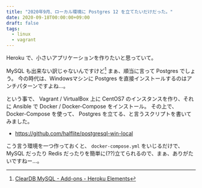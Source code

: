 ```yaml
---
title: "2020年9月、ローカル環境に Postgres 12 を立てたいだけだった。"
date: 2020-09-18T00:00:00+09:00
draft: false
tags:
  - linux
  - vagrant
---
```


Heroku で、小さいアプリケーションを作りたいと思っていて。

MySQL も出来ない訳じゃないんですけど[^1] まぁ、順当に言って Postgres でしょう。 今の時代は、Windowsマシンに Postgres を直接インストールするのはアンチパターンですよね…。 

という事で、 Vagrant / VirtualBox 上に CentOS7 のインスタンスを作り、それに Ansible で Docker / Docker-Compose をインストール。 その上で、 Docker-Compose を使って、 Postgres を立てる、と言うスクリプトを書いてみました。

- https://github.com/halflite/postgresql-win-local

こう言う環境を一つ作っておくと、 `docker-compose.yml` をいじるだけで、 MySQL だったり Redis だったりを簡単に(??)立てられるので、まぁ、ありがたいですねー…。 

[^1]: [ClearDB MySQL - Add-ons - Heroku Elements](https://elements.heroku.com/addons/cleardb "ClearDB MySQL - Add-ons - Heroku Elements")
